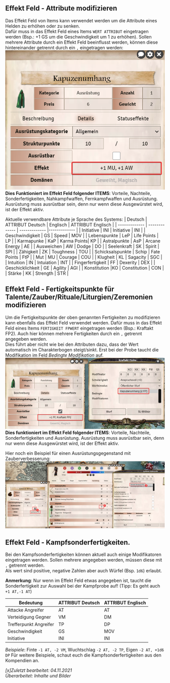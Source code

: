 ## Effekt Feld - Attribute modifizieren
Das Effekt Feld von Items kann verwendet werden um die Attribute eines Helden zu erhöhen oder zu senken.  
Dafür muss in das Effekt Feld eines Items `WERT ATTRIBUT` eingetragen werden (Bsp.: +1 GS um die Geschwindigkeit um 1 zu erhöhen). 
Sollen mehrere Attribute durch ein Effekt Feld beeinflusst werden, können diese hintereinander getrennt durch ein `,` eingetragen werden:  
![Effekt Attribut](de/images/de-effekt_feld_0.png) 
**Dies Funktioniert im Effekt Feld folgender ITEMS**: Vorteile, Nachteile, Sonderfertigkeiten, Nahkampfwaffen, Fernkampfwaffen und Ausrüstung. Ausrüstung muss ausrüstbar sein, denn nur wenn diese Ausgewürstet wird, ist der Effekt aktiv.

Aktuelle verwendbare Attribute je Sprache des Systems:
| Deutsch |  ATTRIBUT Deutsch | Englisch | ATTRIBUT Englisch |
| ------------- | ------------- | ------------- |------------- |
| Initiative | INI | Initiative | INI |
| Geschwindigkeit |  GS | Speed | MOV |
| Lebenspunkte | LeP | Life Points | LP |
| Karmapunke | KaP | Karma Points| KP |
| Astralpunkte | AsP | Arcane Energy | AE | 
| Ausweichen | AW | Dodge | DO |
| Seelenkraft | SK | Spirit | SPI | 
| Zähigkeit | ZK | Toughness | TOU |
| Schicksalspunkte | Schip | Fate Points | FtP | 
| Mut | MU | Courage | COU | 
| Klugheit | KL | Sagacity | SGC | 
| Intuition | IN | Intuiation | INT | 
| Fingerfertigkeit | FF | Dexerity |  DEX |
| Geschicklichkeit | GE | Agility | AGI |
| Konstitution |KO | Constitution | CON | 
| Stärke | KK | Strength | STR | 

## Effekt Feld - Fertigkeitspunkte für Talente/Zauber/Rituale/Liturgien/Zeremonien modifizieren
Um die Fertigkeitspunkte der oben genannten Fertigkeiten zu modifizieren kann ebenfalls das Effekt Feld verwendet werden.
Dafür muss in das Effekt Feld eines Items `FERTIGKEIT FPWERT` eingetragen werden (Bsp.: Kraftakt FP2). Auch hier können mehrere Fertigkeiten durch ein `,` getrennt angegeben werden.   
Dies führt aber nicht wie bei den Attributen dazu, dass der Wert automatisch im Charakterbogen steigt/sinkt. Erst bei der Probe taucht die Modifikation im Feld *Bedingte Modifikation* auf.  
![Bedingte Modifikation](de/images/de-effekt_feld_1.png)
**Dies funktioniert im Effekt Feld folgender ITEMS**: Vorteile, Nachteile, Sonderfertigkeiten und Ausrüstung. Ausrüstung muss ausrüstbar sein, denn nur wenn diese Ausgewürstet wird, ist der Effekt aktiv.

Hier noch ein Beispiel für einen Ausrüstungsgegenstand mit Zauberverbesserung:
![Effekt Zauber](de/images/de-effekt_feld_2.png)  

## Effekt Feld - Kampfsonderfertigkeiten.

Bei den Kampfsonderfertigkeiten können aktuell auch einige Modifikatoren eingetragen werden. Sollen mehrere angegeben werden, müssen diese mit `,` getrennt werden.  
Als wert sind positive, negative Zahlen aber auch Würfel (Bsp. `1d6`) erlaubt.

**Anmerkung**: Nur wenn im Effekt Feld etwas angegeben ist, taucht die Sonderfertigkeit zur Auswahl bei der Kampfprobe auf! (Tipp: Es geht auch `+1 AT,-1 AT`)

| Bedeutung | ATTRIBUT Deutsch | ATTRIBUT Englisch | 
| ------------- | ------------- | ------------- |
| Attacke Angreifer | AT | AT |
| Verteidigung Gegner| VM | DM |
| Trefferpunkt Angreifer | TP | DP |
| Geschwindigkeit | GS | MOV |
| Initiative | INI | INI |
  
*Beispiele*: Finte `-1 AT, -2 VM`, Wuchtschlag `-2 AT, -2 TP`, Eigen `-2 AT, +1d6 DP`
Für weitere Beispiele, schaut euch die Kampfsonderfertigkeiten aus den Kompendien an.

*[x]Zuletzt bearbeitet: 04.11.2021*  
*Überarbeitet: Inhalte und Bilder*
